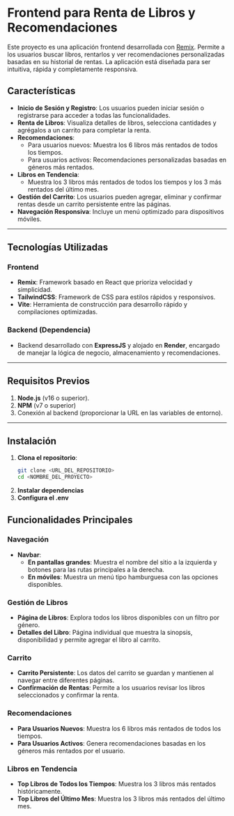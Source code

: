 # Frontend para Renta de Libros y Recomendaciones

Este proyecto es una aplicación frontend desarrollada con [Remix](https://remix.run/). Permite a los usuarios buscar libros, rentarlos y ver recomendaciones personalizadas basadas en su historial de rentas. La aplicación está diseñada para ser intuitiva, rápida y completamente responsiva.

## Características

- **Inicio de Sesión y Registro**: Los usuarios pueden iniciar sesión o registrarse para acceder a todas las funcionalidades.
- **Renta de Libros**: Visualiza detalles de libros, selecciona cantidades y agrégalos a un carrito para completar la renta.
- **Recomendaciones**:
  - Para usuarios nuevos: Muestra los 6 libros más rentados de todos los tiempos.
  - Para usuarios activos: Recomendaciones personalizadas basadas en géneros más rentados.
- **Libros en Tendencia**:
  - Muestra los 3 libros más rentados de todos los tiempos y los 3 más rentados del último mes.
- **Gestión del Carrito**: Los usuarios pueden agregar, eliminar y confirmar rentas desde un carrito persistente entre las páginas.
- **Navegación Responsiva**: Incluye un menú optimizado para dispositivos móviles.

---

## Tecnologías Utilizadas

### Frontend
- **Remix**: Framework basado en React que prioriza velocidad y simplicidad.
- **TailwindCSS**: Framework de CSS para estilos rápidos y responsivos.
- **Vite**: Herramienta de construcción para desarrollo rápido y compilaciones optimizadas.

### Backend (Dependencia)
- Backend desarrollado con **ExpressJS** y alojado en **Render**, encargado de manejar la lógica de negocio, almacenamiento y recomendaciones.

---

## Requisitos Previos

1. **Node.js** (v16 o superior).
2. **NPM** (v7 o superior)
3. Conexión al backend (proporcionar la URL en las variables de entorno).

---

## Instalación

1. **Clona el repositorio**:
   ```bash
   git clone <URL_DEL_REPOSITORIO>
   cd <NOMBRE_DEL_PROYECTO>
   ```
2. **Instalar dependencias**
3. **Configura el .env**
## Funcionalidades Principales

### Navegación
- **Navbar**:
  - **En pantallas grandes**: Muestra el nombre del sitio a la izquierda y botones para las rutas principales a la derecha.
  - **En móviles**: Muestra un menú tipo hamburguesa con las opciones disponibles.

### Gestión de Libros
- **Página de Libros**: Explora todos los libros disponibles con un filtro por género.
- **Detalles del Libro**: Página individual que muestra la sinopsis, disponibilidad y permite agregar el libro al carrito.

### Carrito
- **Carrito Persistente**: Los datos del carrito se guardan y mantienen al navegar entre diferentes páginas.
- **Confirmación de Rentas**: Permite a los usuarios revisar los libros seleccionados y confirmar la renta.

### Recomendaciones
- **Para Usuarios Nuevos**: Muestra los 6 libros más rentados de todos los tiempos.
- **Para Usuarios Activos**: Genera recomendaciones basadas en los géneros más rentados por el usuario.

### Libros en Tendencia
- **Top Libros de Todos los Tiempos**: Muestra los 3 libros más rentados históricamente.
- **Top Libros del Último Mes**: Muestra los 3 libros más rentados del último mes.

